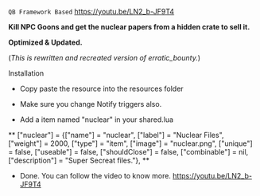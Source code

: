 ``QB Framework Based`` https://youtu.be/LN2_b-JF9T4

**Kill NPC Goons and get the nuclear papers from a hidden crate to sell it.**

**Optimized & Updated.**

(*This is rewritten and recreated version of erratic_bounty.*)

Installation


- Copy paste the resource into the resources folder

- Make sure you change Notify triggers also.

- Add a item named "nuclear" in your shared.lua 

**
	["nuclear"] 		 			 = {["name"] = "nuclear", 							["label"] = "Nuclear Files", 					["weight"] = 2000, 		["type"] = "item", 		["image"] = "nuclear.png", 			["unique"] = false, 	["useable"] = false, 	["shouldClose"] = false,	   ["combinable"] = nil,   ["description"] = "Super Secreat files."},
**

- Done. You can follow the video to know more. https://youtu.be/LN2_b-JF9T4
